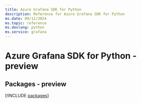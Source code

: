 ```yaml
---
title: Azure Grafana SDK for Python
description: Reference for Azure Grafana SDK for Python
ms.date: 09/12/2024
ms.topic: reference
ms.devlang: python
ms.service: grafana
---
```

# Azure Grafana SDK for Python - preview
## Packages - preview
[!INCLUDE [packages](grafana-index.md)]